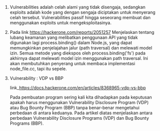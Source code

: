 1. Vulnerabilities adalah celah alami yang tidak disengaja, sedangkan exploits adalah kode yang dengan sengaja diciptakan untuk menyerang celah tersebut. Vulnerabilities passif hingga seseorang membuat dan menggunakan exploits untuk mengeksploitasinya.
2. Pada link https://hackerone.com/reports/2051257 Menjelaskan tentang lubang keamanan yang melibatkan penggunaan API yang tidak digunakan lagi process.binding() dalam Node.js, yang dapat memungkinkan penjelajahan jalur (path traversal) dan melewati model izin. Semua metode yang diekspos oleh process.binding('fs') pada akhirnya dapat melewati model izin menggunakan path traversal. Ini akan membutuhkan penyerang untuk membaca implementasi node_file.cc, tapi itu sepele.
3. Vulnerability : VDP vs BBP
   
   link_https://docs.hackerone.com/en/articles/8368965-vdp-vs-bbp

   Pada pembuatan program sering kali kita dihadapkan pada keputusan apakah harus menggunakan Vulnerability Disclosure Program     (VDP) atau Bug Bounty Program (BBP) tanpa benar-benar mengetahui perbedaan di antara keduanya.
   Pada artikel diatas menjelaskan antara perbedaan Vulnerability Disclosure Programs (VDP) dan Bug Bounty Programs (BBP).
   


   
   

